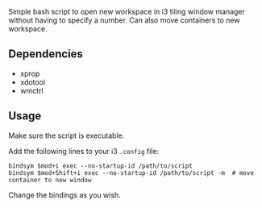 Simple bash script to open new workspace in i3 tiling window manager without having to specify a number. Can also move containers to new workspace.

## Dependencies

- xprop
- xdotool
- wmctrl

## Usage

Make sure the script is executable.

Add the following lines to your i3 `.config` file:

```
bindsym $mod+i exec --no-startup-id /path/to/script
bindsym $mod+Shift+i exec --no-startup-id /path/to/script -m  # move container to new window
```

Change the bindings as you wish.